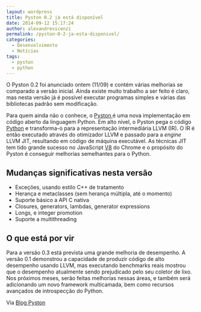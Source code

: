 ```yaml
---
layout: wordpress
title: Pyston 0.2 já está disponível
date: 2014-09-12 15:17:24
author: alexandrevicenzi
permalink: /pyston-0-2-ja-esta-disponivel/
categories:
  - Desenvolvimento
  - Notícias
tags:
  - pyston
  - python
---
```


O Pyston 0.2 foi anunciado ontem (11/09) e contém várias melhorias se comparado a versão inicial. Ainda existe muito trabalho a ser feito é claro, mas nesta versão já é possível executar programas simples e várias das bibliotecas padrão sem modificação.

Para quem ainda não o conhece, o <a href="https://tech.dropbox.com/2014/04/introducing-pyston-an-upcoming-jit-based-python-implementation/">Pyston </a>é uma nova implementação em código aberto da linguagem Python. Em alto nível, o Pyston pega o código <a href="https://www.python.org/">Python</a> e transforma-o para a representação intermediária LLVM (IR). O IR é então executado através do otimizador LLVM e passado para a <em>engine</em> LLVM JIT, resultando em código de máquina executável. As técnicas JIT tem tido grande sucesso no JavaScript <a href="https://code.google.com/p/v8/">V8</a> do Chrome e o propósito do Pyston é conseguir melhorias semelhantes para o Python.
<h2>Mudanças significativas nesta versão</h2>
<ul>
	<li>Exceções, usando estilo C++ de tratamento</li>
	<li>Herança e metaclasses (sem herança múltipla, até o momento)</li>
	<li>Suporte básico a API C nativa</li>
	<li>Closures, generators, lambdas, generator expressions</li>
	<li>Longs, e integer promotion</li>
	<li>Suporte a multithreading</li>
</ul>
<h2>O que está por vir</h2>
Para a versão 0.3 está prevista uma grande melhoria de desempenho. A versão 0.1 demonstrou a capacidade de produzir código de alto desempenho usando LLVM, mas executando benchmarks reais mostrou que o desempenho atualmente sendo prejudicado pelo seu coletor de lixo. Nos próximos meses, serão feitas melhorias nessas áreas, e também será adicionando um novo framework multicamada, bem como recursos avançados de introspecção do Python.

Via <a href="http://blog.pyston.org/2014/09/11/9/">Blog Pyston</a>